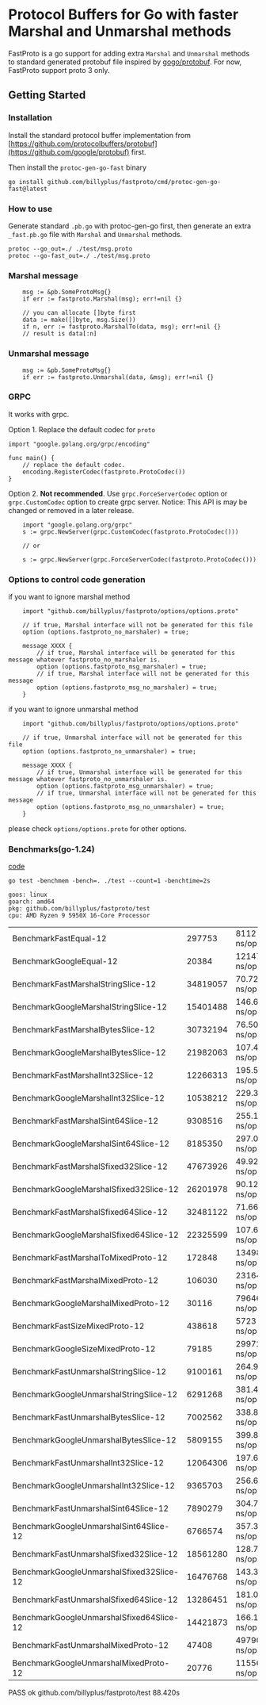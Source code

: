 # Protocol Buffers for Go with faster Marshal and Unmarshal methods

FastProto is a go support for adding extra `Marshal` and `Unmarshal` methods to standard generated protobuf file inspired by <a href="https://github.com/gogo/protobuf">gogo/protobuf</a>. For now, FastProto support proto 3 only.

## Getting Started

### Installation

Install the standard protocol buffer implementation from [https://github.com/protocolbuffers/protobuf](https://github.com/google/protobuf) first.

Then install the `protoc-gen-go-fast` binary

    go install github.com/billyplus/fastproto/cmd/protoc-gen-go-fast@latest

### How to use

Generate standard `.pb.go` with protoc-gen-go first, then generate an extra `_fast.pb.go` file with `Marshal` and `Unmarshal` methods.

    protoc --go_out=./ ./test/msg.proto
    protoc --go-fast_out=./ ./test/msg.proto

### Marshal message

``` golang
    msg := &pb.SomeProtoMsg{}
    if err := fastproto.Marshal(msg); err!=nil {}

    // you can allocate []byte first
    data := make([]byte, msg.Size())
    if n, err := fastproto.MarshalTo(data, msg); err!=nil {}
    // result is data[:n]
```

### Unmarshal message

``` golang
    msg := &pb.SomeProtoMsg{}
    if err := fastproto.Unmarshal(data, &msg); err!=nil {}
```

### GRPC

It works with grpc.

Option 1. Replace the default codec for `proto`

``` golang
import "google.golang.org/grpc/encoding"

func main() {
    // replace the default codec.
	encoding.RegisterCodec(fastproto.ProtoCodec())
}
```

Option 2. **Not recommended**. Use `grpc.ForceServerCodec` option or `grpc.CustomCodec` option to create grpc server. Notice: This API is may be changed or removed in a later release.

``` golang
    import "google.golang.org/grpc"
    s := grpc.NewServer(grpc.CustomCodec(fastproto.ProtoCodec()))

    // or

    s := grpc.NewServer(grpc.ForceServerCodec(fastproto.ProtoCodec()))

```

### Options to control code generation

if you want to ignore marshal method

```
    import "github.com/billyplus/fastproto/options/options.proto"

    // if true, Marshal interface will not be generated for this file
    option (options.fastproto_no_marshaler) = true;

    message XXXX {
        // if true, Marshal interface will be generated for this message whatever fastproto_no_marshaler is.
        option (options.fastproto_msg_marshaler) = true;
        // if true, Marshal interface will not be generated for this message
        option (options.fastproto_msg_no_marshaler) = true;
    }

```

if you want to ignore unmarshal method

```
    import "github.com/billyplus/fastproto/options/options.proto"

    // if true, Unmarshal interface will not be generated for this file
    option (options.fastproto_no_unmarshaler) = true;

    message XXXX {
        // if true, Unmarshal interface will be generated for this message whatever fastproto_no_unmarshaler is.
        option (options.fastproto_msg_unmarshaler) = true;
        // if true, Unmarshal interface will not be generated for this message
        option (options.fastproto_msg_no_unmarshaler) = true;
    }

```

please check `options/options.proto` for other options.

### Benchmarks(go-1.24)

[code](https://github.com/billyplus/fastproto/tree/main/test)

`go test -benchmem -bench=. ./test --count=1 -benchtime=2s`

```
goos: linux
goarch: amd64
pkg: github.com/billyplus/fastproto/test
cpu: AMD Ryzen 9 5950X 16-Core Processor
```
  |                                          |          |              |            |                |
  | ---------------------------------------- | -------- | ------------ | ---------- | -------------- |
  | BenchmarkFastEqual-12                    | 297753   | 8112 ns/op   | 0 B/op     | 0 allocs/op    |
  | BenchmarkGoogleEqual-12                  | 20384    | 121474 ns/op | 34187 B/op | 3196 allocs/op |
  | BenchmarkFastMarshalStringSlice-12       | 34819057 | 70.72 ns/op  | 80 B/op    | 1 allocs/op    |
  | BenchmarkGoogleMarshalStringSlice-12     | 15401488 | 146.6 ns/op  | 80 B/op    | 1 allocs/op    |
  | BenchmarkFastMarshalBytesSlice-12        | 30732194 | 76.50 ns/op  | 80 B/op    | 1 allocs/op    |
  | BenchmarkGoogleMarshalBytesSlice-12      | 21982063 | 107.4 ns/op  | 80 B/op    | 1 allocs/op    |
  | BenchmarkFastMarshalInt32Slice-12        | 12266313 | 195.5 ns/op  | 128 B/op   | 1 allocs/op    |
  | BenchmarkGoogleMarshalInt32Slice-12      | 10538212 | 229.3 ns/op  | 128 B/op   | 1 allocs/op    |
  | BenchmarkFastMarshalSint64Slice-12       | 9308516  | 255.1 ns/op  | 224 B/op   | 1 allocs/op    |
  | BenchmarkGoogleMarshalSint64Slice-12     | 8185350  | 297.0 ns/op  | 224 B/op   | 1 allocs/op    |
  | BenchmarkFastMarshalSfixed32Slice-12     | 47673926 | 49.92 ns/op  | 112 B/op   | 1 allocs/op    |
  | BenchmarkGoogleMarshalSfixed32Slice-12   | 26201978 | 90.12 ns/op  | 112 B/op   | 1 allocs/op    |
  | BenchmarkFastMarshalSfixed64Slice-12     | 32481122 | 71.66 ns/op  | 208 B/op   | 1 allocs/op    |
  | BenchmarkGoogleMarshalSfixed64Slice-12   | 22325599 | 107.6 ns/op  | 208 B/op   | 1 allocs/op    |
  | BenchmarkFastMarshalToMixedProto-12      | 172848   | 13498 ns/op  | 0 B/op     | 0 allocs/op    |
  | BenchmarkFastMarshalMixedProto-12        | 106030   | 23164 ns/op  | 18432 B/op | 1 allocs/op    |
  | BenchmarkGoogleMarshalMixedProto-12      | 30116    | 79646 ns/op  | 32544 B/op | 1481 allocs/op |
  | BenchmarkFastSizeMixedProto-12           | 438618   | 5723 ns/op   | 0 B/op     | 0 allocs/op    |
  | BenchmarkGoogleSizeMixedProto-12         | 79185    | 29972 ns/op  | 7056 B/op  | 740 allocs/op  |
  | BenchmarkFastUnmarshalStringSlice-12     | 9100161  | 264.9 ns/op  | 378 B/op   | 8 allocs/op    |
  | BenchmarkGoogleUnmarshalStringSlice-12   | 6291268  | 381.4 ns/op  | 378 B/op   | 8 allocs/op    |
  | BenchmarkFastUnmarshalBytesSlice-12      | 7002562  | 338.8 ns/op  | 512 B/op   | 9 allocs/op    |
  | BenchmarkGoogleUnmarshalBytesSlice-12    | 5809155  | 399.8 ns/op  | 512 B/op   | 9 allocs/op    |
  | BenchmarkFastUnmarshalInt32Slice-12      | 12064306 | 197.6 ns/op  | 176 B/op   | 2 allocs/op    |
  | BenchmarkGoogleUnmarshalInt32Slice-12    | 9365703  | 256.6 ns/op  | 176 B/op   | 2 allocs/op    |
  | BenchmarkFastUnmarshalSint64Slice-12     | 7890279  | 304.7 ns/op  | 272 B/op   | 2 allocs/op    |
  | BenchmarkGoogleUnmarshalSint64Slice-12   | 6766574  | 357.3 ns/op  | 272 B/op   | 2 allocs/op    |
  | BenchmarkFastUnmarshalSfixed32Slice-12   | 18561280 | 128.7 ns/op  | 176 B/op   | 2 allocs/op    |
  | BenchmarkGoogleUnmarshalSfixed32Slice-12 | 16476768 | 143.3 ns/op  | 176 B/op   | 2 allocs/op    |
  | BenchmarkFastUnmarshalSfixed64Slice-12   | 13286451 | 181.0 ns/op  | 272 B/op   | 2 allocs/op    |
  | BenchmarkGoogleUnmarshalSfixed64Slice-12 | 14421873 | 166.1 ns/op  | 272 B/op   | 2 allocs/op    |
  | BenchmarkFastUnmarshalMixedProto-12      | 47408    | 49790 ns/op  | 50337 B/op | 649 allocs/op  |
  | BenchmarkGoogleUnmarshalMixedProto-12    | 20776    | 115567 ns/op | 63217 B/op | 1989 allocs/op |
PASS
ok      github.com/billyplus/fastproto/test     88.420s

